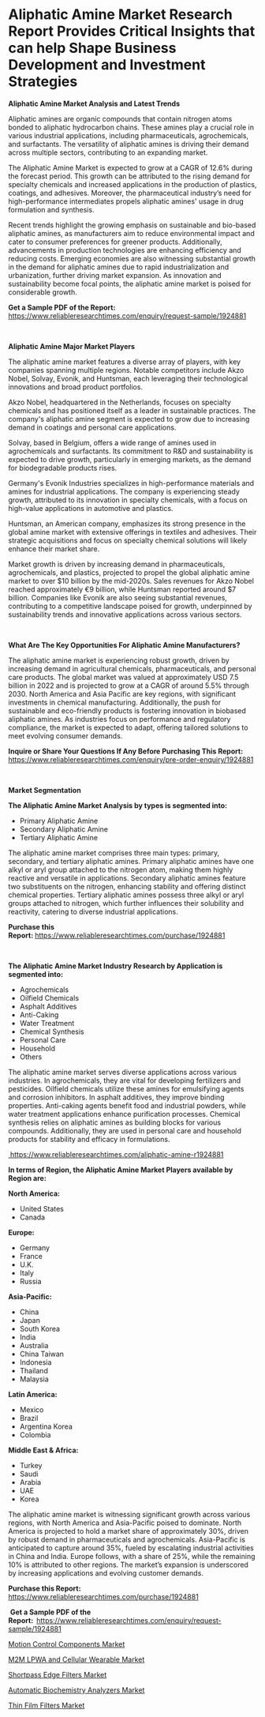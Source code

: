 <p><h1>Aliphatic Amine Market Research Report Provides Critical Insights that can help Shape Business Development and Investment Strategies</h1></p><p><strong>Aliphatic Amine Market Analysis and Latest Trends</strong></p>
<p><p>Aliphatic amines are organic compounds that contain nitrogen atoms bonded to aliphatic hydrocarbon chains. These amines play a crucial role in various industrial applications, including pharmaceuticals, agrochemicals, and surfactants. The versatility of aliphatic amines is driving their demand across multiple sectors, contributing to an expanding market.</p><p>The Aliphatic Amine Market is expected to grow at a CAGR of 12.6% during the forecast period. This growth can be attributed to the rising demand for specialty chemicals and increased applications in the production of plastics, coatings, and adhesives. Moreover, the pharmaceutical industry’s need for high-performance intermediates propels aliphatic amines' usage in drug formulation and synthesis.</p><p>Recent trends highlight the growing emphasis on sustainable and bio-based aliphatic amines, as manufacturers aim to reduce environmental impact and cater to consumer preferences for greener products. Additionally, advancements in production technologies are enhancing efficiency and reducing costs. Emerging economies are also witnessing substantial growth in the demand for aliphatic amines due to rapid industrialization and urbanization, further driving market expansion. As innovation and sustainability become focal points, the aliphatic amine market is poised for considerable growth.</p></p>
<p><strong>Get a Sample PDF of the Report:&nbsp;</strong> <a href="https://www.reliableresearchtimes.com/enquiry/request-sample/1924881?utm_campaign=1994&utm_medium=2&utm_source=Github&utm_content=ia&utm_term=31012025&utm_id=aliphatic-amine">https://www.reliableresearchtimes.com/enquiry/request-sample/1924881</a></p>
<p>&nbsp;</p>
<p><strong>Aliphatic Amine Major Market Players</strong></p>
<p><p>The aliphatic amine market features a diverse array of players, with key companies spanning multiple regions. Notable competitors include Akzo Nobel, Solvay, Evonik, and Huntsman, each leveraging their technological innovations and broad product portfolios.</p><p>Akzo Nobel, headquartered in the Netherlands, focuses on specialty chemicals and has positioned itself as a leader in sustainable practices. The company's aliphatic amine segment is expected to grow due to increasing demand in coatings and personal care applications. </p><p>Solvay, based in Belgium, offers a wide range of amines used in agrochemicals and surfactants. Its commitment to R&D and sustainability is expected to drive growth, particularly in emerging markets, as the demand for biodegradable products rises.</p><p>Germany's Evonik Industries specializes in high-performance materials and amines for industrial applications. The company is experiencing steady growth, attributed to its innovation in specialty chemicals, with a focus on high-value applications in automotive and plastics.</p><p>Huntsman, an American company, emphasizes its strong presence in the global amine market with extensive offerings in textiles and adhesives. Their strategic acquisitions and focus on specialty chemical solutions will likely enhance their market share.</p><p>Market growth is driven by increasing demand in pharmaceuticals, agrochemicals, and plastics, projected to propel the global aliphatic amine market to over $10 billion by the mid-2020s. Sales revenues for Akzo Nobel reached approximately €9 billion, while Huntsman reported around $7 billion. Companies like Evonik are also seeing substantial revenues, contributing to a competitive landscape poised for growth, underpinned by sustainability trends and innovative applications across various sectors.</p></p>
<p>&nbsp;</p>
<p><strong>What Are The Key Opportunities For Aliphatic Amine Manufacturers?</strong></p>
<p><p>The aliphatic amine market is experiencing robust growth, driven by increasing demand in agricultural chemicals, pharmaceuticals, and personal care products. The global market was valued at approximately USD 7.5 billion in 2022 and is projected to grow at a CAGR of around 5.5% through 2030. North America and Asia Pacific are key regions, with significant investments in chemical manufacturing. Additionally, the push for sustainable and eco-friendly products is fostering innovation in biobased aliphatic amines. As industries focus on performance and regulatory compliance, the market is expected to adapt, offering tailored solutions to meet evolving consumer demands.</p></p>
<p><strong>Inquire or Share Your Questions If Any Before Purchasing This Report:</strong> <a href="https://www.reliableresearchtimes.com/enquiry/pre-order-enquiry/1924881?utm_campaign=1994&utm_medium=2&utm_source=Github&utm_content=ia&utm_term=31012025&utm_id=aliphatic-amine">https://www.reliableresearchtimes.com/enquiry/pre-order-enquiry/1924881</a></p>
<p>&nbsp;</p>
<p><strong>Market Segmentation</strong></p>
<p><strong>The Aliphatic Amine Market Analysis by types is segmented into:</strong></p>
<p><ul><li>Primary Aliphatic Amine</li><li>Secondary Aliphatic Amine</li><li>Tertiary Aliphatic Amine</li></ul></p>
<p><p>The aliphatic amine market comprises three main types: primary, secondary, and tertiary aliphatic amines. Primary aliphatic amines have one alkyl or aryl group attached to the nitrogen atom, making them highly reactive and versatile in applications. Secondary aliphatic amines feature two substituents on the nitrogen, enhancing stability and offering distinct chemical properties. Tertiary aliphatic amines possess three alkyl or aryl groups attached to nitrogen, which further influences their solubility and reactivity, catering to diverse industrial applications.</p></p>
<p><strong>Purchase this Report:&nbsp;</strong><a href="https://www.reliableresearchtimes.com/purchase/1924881?utm_campaign=1994&utm_medium=2&utm_source=Github&utm_content=ia&utm_term=31012025&utm_id=aliphatic-amine">https://www.reliableresearchtimes.com/purchase/1924881</a></p>
<p>&nbsp;</p>
<p><strong>The Aliphatic Amine Market Industry Research by Application is segmented into:</strong></p>
<p><ul><li>Agrochemicals</li><li>Oilfield Chemicals</li><li>Asphalt Additives</li><li>Anti-Caking</li><li>Water Treatment</li><li>Chemical Synthesis</li><li>Personal Care</li><li>Household</li><li>Others</li></ul></p>
<p><p>The aliphatic amine market serves diverse applications across various industries. In agrochemicals, they are vital for developing fertilizers and pesticides. Oilfield chemicals utilize these amines for emulsifying agents and corrosion inhibitors. In asphalt additives, they improve binding properties. Anti-caking agents benefit food and industrial powders, while water treatment applications enhance purification processes. Chemical synthesis relies on aliphatic amines as building blocks for various compounds. Additionally, they are used in personal care and household products for stability and efficacy in formulations.</p></p>
<p><a href="https://www.reliableresearchtimes.com/aliphatic-amine-r1924881?utm_campaign=1994&utm_medium=2&utm_source=Github&utm_content=ia&utm_term=31012025&utm_id=aliphatic-amine">&nbsp;https://www.reliableresearchtimes.com/aliphatic-amine-r1924881</a></p>
<p><strong>In terms of Region, the Aliphatic Amine Market Players available by Region are:</strong></p>
<p>
    <p> <strong> North America: </strong>
        <ul>
            <li>United States</li>
            <li>Canada</li>
        </ul>
        </p> 
    <p> <strong> Europe: </strong>
        <ul>
            <li>Germany</li>
            <li>France</li>
            <li>U.K.</li>
            <li>Italy</li>
            <li>Russia</li>
        </ul>
        </p> 
    <p> <strong> Asia-Pacific: </strong>
        <ul>
            <li>China</li>
            <li>Japan</li>
            <li>South Korea</li>
            <li>India</li>
            <li>Australia</li>
            <li>China Taiwan</li>
            <li>Indonesia</li>
            <li>Thailand</li>
            <li>Malaysia</li>
        </ul>
        </p> 
    <p> <strong> Latin America: </strong>
        <ul>
            <li>Mexico</li>
            <li>Brazil</li>
            <li>Argentina Korea</li>
            <li>Colombia</li>
        </ul>
        </p> 
    <p> <strong> Middle East & Africa: </strong>
        <ul>
            <li>Turkey</li>
            <li>Saudi</li>
            <li>Arabia</li>
            <li>UAE</li>
            <li>Korea</li>
        </ul>
    </p>
    </p>
<p><p>The aliphatic amine market is witnessing significant growth across various regions, with North America and Asia-Pacific poised to dominate. North America is projected to hold a market share of approximately 30%, driven by robust demand in pharmaceuticals and agrochemicals. Asia-Pacific is anticipated to capture around 35%, fueled by escalating industrial activities in China and India. Europe follows, with a share of 25%, while the remaining 10% is attributed to other regions. The market’s expansion is underscored by increasing applications and evolving customer demands.</p></p>
<p><strong>Purchase this Report: </strong><a href="https://www.reliableresearchtimes.com/purchase/1924881?utm_campaign=1994&utm_medium=2&utm_source=Github&utm_content=ia&utm_term=31012025&utm_id=aliphatic-amine">https://www.reliableresearchtimes.com/purchase/1924881</a></p>
<p>&nbsp;<strong>Get a Sample PDF of the Report:&nbsp;&nbsp;</strong><a href="https://www.reliableresearchtimes.com/enquiry/request-sample/1924881?utm_campaign=1994&utm_medium=2&utm_source=Github&utm_content=ia&utm_term=31012025&utm_id=aliphatic-amine">https://www.reliableresearchtimes.com/enquiry/request-sample/1924881</a></p>
<p><strong></strong></p>
<p><p><a href="https://www.linkedin.com/pulse/motion-control-components-market-report-mines-projected-qgbcf?utm_campaign=1994&utm_medium=2&utm_source=Github&utm_content=ia&utm_term=31012025&utm_id=aliphatic-amine">Motion Control Components Market</a></p><p><a href="https://www.linkedin.com/pulse/global-m2m-lpwa-cellular-wearable-market-trends-applications-gfqtf?utm_campaign=1994&utm_medium=2&utm_source=Github&utm_content=ia&utm_term=31012025&utm_id=aliphatic-amine">M2M LPWA and Cellular Wearable Market</a></p><p><a href="https://www.linkedin.com/pulse/forecasting-shortpass-edge-filters-market-expected-growth-87pwf?utm_campaign=1994&utm_medium=2&utm_source=Github&utm_content=ia&utm_term=31012025&utm_id=aliphatic-amine">Shortpass Edge Filters Market</a></p><p><a href="https://www.linkedin.com/pulse/whats-fueling-99-growth-automatic-biochemistry-analyzers-wxzuf?utm_campaign=1994&utm_medium=2&utm_source=Github&utm_content=ia&utm_term=31012025&utm_id=aliphatic-amine">Automatic Biochemistry Analyzers Market</a></p><p><a href="https://www.linkedin.com/pulse/comprehensive-thin-film-filters-market-size-growing-cagr-142-fx4vf?utm_campaign=1994&utm_medium=2&utm_source=Github&utm_content=ia&utm_term=31012025&utm_id=aliphatic-amine">Thin Film Filters Market</a></p></p>